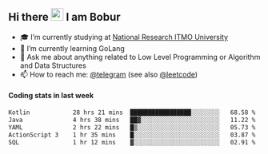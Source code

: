 ## Hi there <img src="https://media.giphy.com/media/hvRJCLFzcasrR4ia7z/giphy.gif" width="25px" height="25px"> I am Bobur

- :mortar_board: I’m currently studying at [National Research ITMO University](https://itmo.ru/)
- :seedling: I’m currently learning GoLang
- :speech_balloon: Ask me about anything related to Low Level Programming or Algorithm and Data Structures
- :mailbox: How to reach me: [@telegram](https://t.me/octoant) (see also [@leetcode](https://leetcode.com/octoant/))    

#### Coding stats in last week

<!--START_SECTION:waka-->

```txt
Kotlin            28 hrs 21 mins  █████████████████░░░░░░░░   68.58 %
Java              4 hrs 38 mins   ██▓░░░░░░░░░░░░░░░░░░░░░░   11.22 %
YAML              2 hrs 22 mins   █▒░░░░░░░░░░░░░░░░░░░░░░░   05.73 %
ActionScript 3    1 hr 35 mins    █░░░░░░░░░░░░░░░░░░░░░░░░   03.87 %
SQL               1 hr 12 mins    ▓░░░░░░░░░░░░░░░░░░░░░░░░   02.91 %
```

<!--END_SECTION:waka-->
